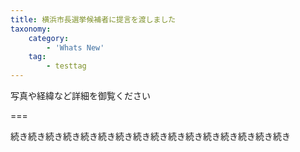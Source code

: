 ```yaml
---
title: 横浜市長選挙候補者に提言を渡しました
taxonomy:
    category:
        - 'Whats New'
    tag:
        - testtag
---
```


写真や経緯など詳細を御覧ください

===

続き続き続き続き続き続き続き続き続き続き続き続き続き続き続き続き
